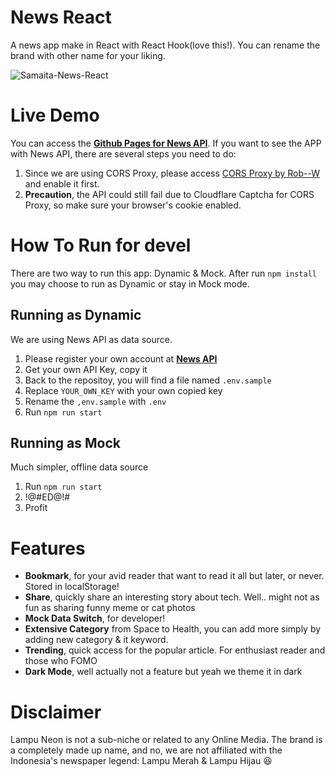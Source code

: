 # News React
A news app make in React with React Hook(love this!). You can rename the brand with other name for your liking.

![Samaita-News-React](https://user-images.githubusercontent.com/6941042/112710995-c0f0b980-8ef7-11eb-8197-24fc586c6e5a.jpeg)

# Live Demo
You can access the **[Github Pages for News API](https://samaita.github.io/news-react/)**. If you want to see the APP with News API, there are several steps you need to do:
1. Since we are using CORS Proxy, please access [CORS Proxy by Rob--W](https://cors-anywhere.herokuapp.com/) and enable it first.
2. **Precaution**, the API could still fail due to Cloudflare Captcha for CORS Proxy, so make sure your browser's cookie enabled.

# How To Run for devel
There are two way to run this app: Dynamic & Mock.
After run `npm install` you may choose to run as Dynamic or stay in Mock mode.

## Running as Dynamic
We are using News API as data source.
1. Please register your own account at **[News API](https://newsapi.org/)**
2. Get your own API Key, copy it
3. Back to the repositoy, you will find a file named `.env.sample`
4. Replace `YOUR_OWN_KEY` with your own copied key
5. Rename the `,env.sample` with `.env`
6. Run `npm run start`

## Running as Mock
Much simpler, offline data source
1. Run `npm run start`
2. !@#ED@!#
3. Profit

# Features
- **Bookmark**, for your avid reader that want to read it all but later, or never. Stored in localStorage!
- **Share**, quickly share an interesting story about tech. Well.. might not as fun as sharing funny meme or cat photos
- **Mock Data Switch**, for developer!
- **Extensive Category** from Space to Health, you can add more simply by adding new category & it keyword.
- **Trending**, quick access for the popular article. For enthusiast reader and those who FOMO
- **Dark Mode**, well actually not a feature but yeah we theme it in dark

# Disclaimer
Lampu Neon is not a sub-niche or related to any Online Media. The brand is a completely made up name, and no, we are not affiliated with the Indonesia's newspaper legend: Lampu Merah & Lampu Hijau 😆
